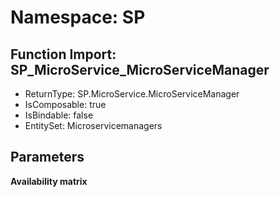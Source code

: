 # Namespace: SP

## Function Import: SP_MicroService_MicroServiceManager

- ReturnType: SP.MicroService.MicroServiceManager
- IsComposable: true
- IsBindable: false
- EntitySet: Microservicemanagers

## Parameters

**Availability matrix**

